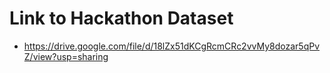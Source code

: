 # Link to Hackathon Dataset
- https://drive.google.com/file/d/18lZx51dKCgRcmCRc2vvMy8dozar5qPvZ/view?usp=sharing 
